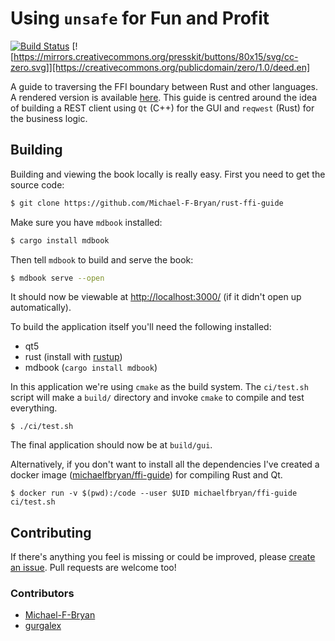 # Using `unsafe` for Fun and Profit

[![Build Status](https://travis-ci.org/Michael-F-Bryan/rust-ffi-guide.svg?branch=master)](https://travis-ci.org/Michael-F-Bryan/rust-ffi-guide)
[![https://mirrors.creativecommons.org/presskit/buttons/80x15/svg/cc-zero.svg]][https://creativecommons.org/publicdomain/zero/1.0/deed.en]


A guide to traversing the FFI boundary between Rust and other languages. A
rendered version is available [here][gh-pages]. This guide is centred around the
idea of building a REST client using `Qt` (C++) for the GUI and `reqwest` (Rust)
for the business logic.


## Building

Building and viewing the book locally is really easy. First you need to get the
source code:

```bash
$ git clone https://github.com/Michael-F-Bryan/rust-ffi-guide
```

Make sure you have `mdbook` installed:

```bash
$ cargo install mdbook
```

Then tell `mdbook` to build and serve the book:

```bash
$ mdbook serve --open
```

It should now be viewable at [http://localhost:3000/](http://localhost:3000/) 
(if it didn't open up automatically).

To build the application itself you'll need the following installed:

- qt5
- rust (install with [rustup])
- mdbook (`cargo install mdbook`)

In this application we're using `cmake` as the build system. The
`ci/test.sh` script will make a `build/` directory and invoke `cmake` to 
compile and test everything.

```
$ ./ci/test.sh
```

The final application should now be at `build/gui`.

Alternatively, if you don't want to install all the dependencies I've created a
docker image ([michaelfbryan/ffi-guide][docker]) for compiling Rust and Qt.

```
$ docker run -v $(pwd):/code --user $UID michaelfbryan/ffi-guide ci/test.sh
```


## Contributing

If there's anything you feel is missing or could be
improved, please [create an issue][issues]. Pull requests are welcome too!


### Contributors

- [Michael-F-Bryan](https://github.com/Michael-F-Bryan)
- [gurgalex](https://github.com/gurgalex)


[gh-pages]: https://michael-f-bryan.github.io/rust-ffi-guide/
[issues]: https://github.com/Michael-F-Bryan/rust-ffi-guide/issues/new
[rustup]: https://rustup.rs/
[docker]: https://hub.docker.com/r/michaelfbryan/ffi-guide/